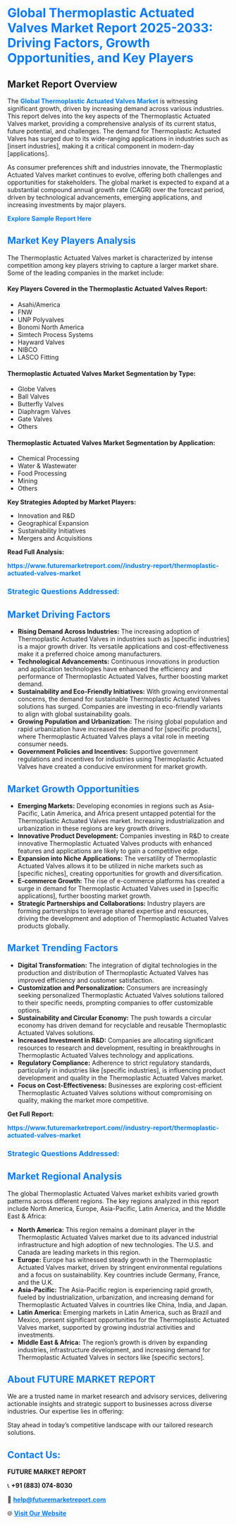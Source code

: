 <h1 style="color: #007BFF;">Global Thermoplastic Actuated Valves Market Report 2025-2033: Driving Factors, Growth Opportunities, and Key Players</h1>

<section id="overview">
<h2>Market Report Overview</h2>
<p>The <a href="https://www.futuremarketreport.com//industry-report/thermoplastic-actuated-valves-market" style="color: #007BFF; text-decoration: none;"><strong>Global Thermoplastic Actuated Valves Market</strong></a> is witnessing significant growth, driven by increasing demand across various industries. This report delves into the key aspects of the Thermoplastic Actuated Valves market, providing a comprehensive analysis of its current status, future potential, and challenges. The demand for Thermoplastic Actuated Valves has surged due to its wide-ranging applications in industries such as [insert industries], making it a critical component in modern-day [applications].</p>
<p>As consumer preferences shift and industries innovate, the Thermoplastic Actuated Valves market continues to evolve, offering both challenges and opportunities for stakeholders. The global market is expected to expand at a substantial compound annual growth rate (CAGR) over the forecast period, driven by technological advancements, emerging applications, and increasing investments by major players.</p>
</section>

<section id="overview">
<p><a href="https://www.futuremarketreport.com//request-sample/reportId=52388" style="color: #007BFF; text-decoration: none;"><strong>Explore Sample Report Here</strong></a></p>
</section>

<section id="key-players">
<h2 style="color: #007BFF;">Market Key Players Analysis</h2>
<p>The Thermoplastic Actuated Valves market is characterized by intense competition among key players striving to capture a larger market share. Some of the leading companies in the market include:</p>
<h4>Key Players Covered in the Thermoplastic Actuated Valves Report:</h4>
<ul><li>Asahi/America</li><li>FNW</li><li>UNP Polyvalves</li><li>Bonomi North America</li><li>Simtech Process Systems</li><li>Hayward Valves</li><li>NIBCO</li><li>LASCO Fitting</li></ul>
<h4>Thermoplastic Actuated Valves Market Segmentation by Type:</h4>
<ul><li>Globe Valves</li><li>Ball Valves</li><li>Butterfly Valves</li><li>Diaphragm Valves</li><li>Gate Valves</li><li>Others</li></ul>

<h4>Thermoplastic Actuated Valves Market Segmentation by Application:</h4>
<ul><li>Chemical Processing</li><li>Water &amp; Wastewater</li><li>Food Processing</li><li>Mining</li><li>Others</li></ul>
<p><strong>Key Strategies Adopted by Market Players:</strong></p>
<ul>
<li>Innovation and R&D</li>
<li>Geographical Expansion</li>
<li>Sustainability Initiatives</li>
<li>Mergers and Acquisitions</li>
</ul>
</section>

<section>
<p><strong>Read Full Analysis: </strong></p><a href="https://www.futuremarketreport.com//industry-report/thermoplastic-actuated-valves-market" style="color: #007BFF; text-decoration: none;"><strong>https://www.futuremarketreport.com//industry-report/thermoplastic-actuated-valves-market</strong></a>
<h3 style="color: #007BFF;">Strategic Questions Addressed:</h3>
</section>

<section id="driving-factors">
<h2 style="color: #007BFF;">Market Driving Factors</h2>
<ul>
<li><strong>Rising Demand Across Industries:</strong> The increasing adoption of Thermoplastic Actuated Valves in industries such as [specific industries] is a major growth driver. Its versatile applications and cost-effectiveness make it a preferred choice among manufacturers.</li>
<li><strong>Technological Advancements:</strong> Continuous innovations in production and application technologies have enhanced the efficiency and performance of Thermoplastic Actuated Valves, further boosting market demand.</li>
<li><strong>Sustainability and Eco-Friendly Initiatives:</strong> With growing environmental concerns, the demand for sustainable Thermoplastic Actuated Valves solutions has surged. Companies are investing in eco-friendly variants to align with global sustainability goals.</li>
<li><strong>Growing Population and Urbanization:</strong> The rising global population and rapid urbanization have increased the demand for [specific products], where Thermoplastic Actuated Valves plays a vital role in meeting consumer needs.</li>
<li><strong>Government Policies and Incentives:</strong> Supportive government regulations and incentives for industries using Thermoplastic Actuated Valves have created a conducive environment for market growth.</li>
</ul>
</section>

<section id="growth-opportunities">
<h2 style="color: #007BFF;">Market Growth Opportunities</h2>
<ul>
<li><strong>Emerging Markets:</strong> Developing economies in regions such as Asia-Pacific, Latin America, and Africa present untapped potential for the Thermoplastic Actuated Valves market. Increasing industrialization and urbanization in these regions are key growth drivers.</li>
<li><strong>Innovative Product Development:</strong> Companies investing in R&D to create innovative Thermoplastic Actuated Valves products with enhanced features and applications are likely to gain a competitive edge.</li>
<li><strong>Expansion into Niche Applications:</strong> The versatility of Thermoplastic Actuated Valves allows it to be utilized in niche markets such as [specific niches], creating opportunities for growth and diversification.</li>
<li><strong>E-commerce Growth:</strong> The rise of e-commerce platforms has created a surge in demand for Thermoplastic Actuated Valves used in [specific applications], further boosting market growth.</li>
<li><strong>Strategic Partnerships and Collaborations:</strong> Industry players are forming partnerships to leverage shared expertise and resources, driving the development and adoption of Thermoplastic Actuated Valves products globally.</li>
</ul>
</section>

<section id="trending-factors">
<h2 style="color: #007BFF;">Market Trending Factors</h2>
<ul>
<li><strong>Digital Transformation:</strong> The integration of digital technologies in the production and distribution of Thermoplastic Actuated Valves has improved efficiency and customer satisfaction.</li>
<li><strong>Customization and Personalization:</strong> Consumers are increasingly seeking personalized Thermoplastic Actuated Valves solutions tailored to their specific needs, prompting companies to offer customizable options.</li>
<li><strong>Sustainability and Circular Economy:</strong> The push towards a circular economy has driven demand for recyclable and reusable Thermoplastic Actuated Valves solutions.</li>
<li><strong>Increased Investment in R&D:</strong> Companies are allocating significant resources to research and development, resulting in breakthroughs in Thermoplastic Actuated Valves technology and applications.</li>
<li><strong>Regulatory Compliance:</strong> Adherence to strict regulatory standards, particularly in industries like [specific industries], is influencing product development and quality in the Thermoplastic Actuated Valves market.</li>
<li><strong>Focus on Cost-Effectiveness:</strong> Businesses are exploring cost-efficient Thermoplastic Actuated Valves solutions without compromising on quality, making the market more competitive.</li>
</ul>
</section>

<section>
<p><strong>Get Full Report: </strong></p><a href="https://www.futuremarketreport.com//industry-report/thermoplastic-actuated-valves-market" style="color: #007BFF; text-decoration: none;"><strong>https://www.futuremarketreport.com//industry-report/thermoplastic-actuated-valves-market</strong></a>
<h3 style="color: #007BFF;">Strategic Questions Addressed:</h3>
</section>


<section id="regional-analysis">
<h2 style="color: #007BFF;">Market Regional Analysis</h2>
<p>The global Thermoplastic Actuated Valves market exhibits varied growth patterns across different regions. The key regions analyzed in this report include North America, Europe, Asia-Pacific, Latin America, and the Middle East & Africa:</p>
<ul>
<li><strong>North America:</strong> This region remains a dominant player in the Thermoplastic Actuated Valves market due to its advanced industrial infrastructure and high adoption of new technologies. The U.S. and Canada are leading markets in this region.</li>
<li><strong>Europe:</strong> Europe has witnessed steady growth in the Thermoplastic Actuated Valves market, driven by stringent environmental regulations and a focus on sustainability. Key countries include Germany, France, and the U.K.</li>
<li><strong>Asia-Pacific:</strong> The Asia-Pacific region is experiencing rapid growth, fueled by industrialization, urbanization, and increasing demand for Thermoplastic Actuated Valves in countries like China, India, and Japan.</li>
<li><strong>Latin America:</strong> Emerging markets in Latin America, such as Brazil and Mexico, present significant opportunities for the Thermoplastic Actuated Valves market, supported by growing industrial activities and investments.</li>
<li><strong>Middle East & Africa:</strong> The region’s growth is driven by expanding industries, infrastructure development, and increasing demand for Thermoplastic Actuated Valves in sectors like [specific sectors].</li>
</ul>
</section>

<footer>
<h2 style="color: #007BFF;">About FUTURE MARKET REPORT</h2>
<p>We are a trusted name in market research and advisory services, delivering actionable insights and strategic support to businesses across diverse industries. Our expertise lies in offering:</p>

<p>Stay ahead in today’s competitive landscape with our tailored research solutions.</p>

<h2 style="color: #007BFF;">Contact Us:</h2>
<p><strong>FUTURE MARKET REPORT</strong></p>
<p>📞 <strong>+91 (883) 074-8030</strong></p>
<p>📧 <strong><a href="mailto:help@futuremarketreport.com" style="color: #007BFF;">help@futuremarketreport.com</a></strong></p>
<p>🌐 <strong><a href="https://www.futuremarketreport.com/" style="color: #007BFF;">Visit Our Website</a></strong></p>
</footer>